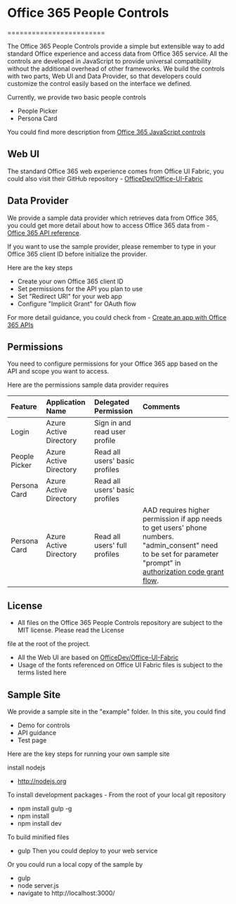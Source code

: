 # Office 365 People Controls

========================

The Office 365 People Controls provide a simple but extensible way to add standard Office experience and access data from Office 365 service. All the controls are developed in JavaScript to provide universal compatibility without the additional overhead of other frameworks. We build the controls with two parts, Web UI and Data Provider, so that developers could customize the control easily based on the interface we defined.

Currently, we provide two basic people controls
 - People Picker
 - Persona Card

You could find more description from [Office 365 JavaScript controls](https://msdn.microsoft.com/en-us/office/office365/howto/javascript-controls)

## Web UI
The standard Office 365 web experience comes from Office UI Fabric, you could also visit their GitHub repository - [OfficeDev/Office-UI-Fabric](https://github.com/OfficeDev/Office-UI-Fabric)


## Data Provider
We provide a sample data provider which retrieves data from Office 365, you could get more detail about how to access Office 365 data from - [Office 365 API reference](https://msdn.microsoft.com/office/office365/HowTo/rest-api-overview).

If you want to use the sample provider, please remember to type in your Office 365 client ID before initialize the provider. 

Here are the key steps
 - Create your own Office 365 client ID
 - Set permissions for the API you plan to use
 - Set "Redirect URI" for your web app
 - Configure "Implicit Grant" for OAuth flow

For more detail guidance, you could check from - [Create an app with Office 365 APIs](https://msdn.microsoft.com/office/office365/howto/undefined/office/office365/howto/getting-started-Office-365-APIs)

## Permissions 
You need to configure permissions for your Office 365 app based on the API and scope you want to access. 

Here are the permissions sample data provider requires

|Feature|Application Name|Delegated Permission|Comments|
|:-----|:-----|:-----|:-----|
|Login|Azure Active Directory|Sign in and read user profile||
|People Picker|Azure Active Directory|Read all users' basic profiles||	
|Persona Card|Azure Active Directory|Read all users' basic profiles||	
|Persona Card|Azure Active Directory|Read all users' full profiles|AAD requires higher permission if app needs to get users' phone numbers. "admin_consent" need to be set for parameter "prompt" in [authorization code grant flow](https://msdn.microsoft.com/en-us/library/azure/dn645542.aspx).|

## License
 - All files on the Office 365 People Controls repository are subject to the MIT license. Please read the License 

file at the root of the project. 
 - All the Web UI are based on [OfficeDev/Office-UI-Fabric](https://github.com/OfficeDev/Office-UI-Fabric)
 - Usage of the fonts referenced on Office UI Fabric files is subject to the terms listed here 

## Sample Site
We provide a sample site in the "example" folder. In this site, you could find
 - Demo for controls
 - API guidance
 - Test page

Here are the key steps for running your own sample site

install nodejs
 - http://nodejs.org

To install development packages - From the root of your local git repository
 - npm install gulp -g
 - npm install
 - npm install dev

To build minified files
 - gulp
Then you could deploy to your web service

Or you could run a local copy of the sample by
 - gulp
 - node server.js
 - navigate to http://localhost:3000/
